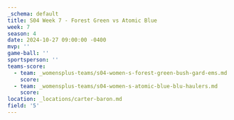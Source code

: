 ```yaml
---
_schema: default
title: S04 Week 7 - Forest Green vs Atomic Blue
week: 7
season: 4
date: 2024-10-27 09:00:00 -0400
mvp: ''
game-ball: ''
sportsperson: ''
teams-score:
  - team: _womensplus-teams/s04-women-s-forest-green-bush-gard-ems.md
    score:
  - team: _womensplus-teams/s04-women-s-atomic-blue-blu-haulers.md
    score:
location: _locations/carter-baron.md
field: '5'
---
```

